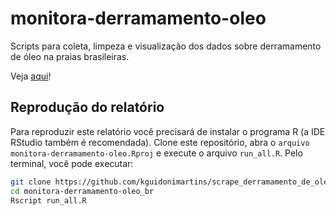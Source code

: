 # monitora-derramamento-oleo

Scripts para coleta, limpeza e visualização dos dados sobre derramamento de óleo na praias brasileiras.

Veja [aqui](https://kguidonimartins.github.io/monitora-derramamento-oleo/index.html)!

## Reprodução do relatório

Para reproduzir este relatório você precisará de instalar o programa R (a IDE RStudio também é recomendada). Clone este repositório, abra o `arquivo monitora-derramamento-oleo.Rproj` e execute o arquivo `run_all.R`. Pelo terminal, você pode executar:

```bash
git clone https://github.com/kguidonimartins/scrape_derramamento_de_oleo_br.git
cd monitora-derramamento-oleo_br
Rscript run_all.R
```
